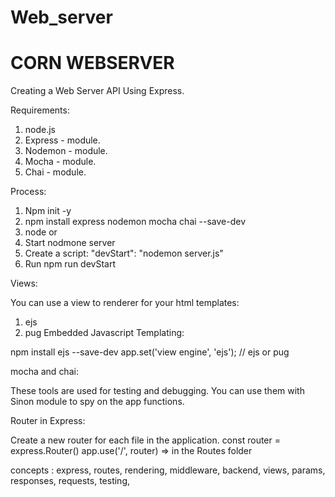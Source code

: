 # Web_server
# CORN WEBSERVER
Creating a Web Server API Using Express.

Requirements:

1. node.js
2. Express - module.
3. Nodemon - module.
4. Mocha - module.
5. Chai - module.

Process:

1. Npm init -y
2. npm install express nodemon mocha chai --save-dev
3. node <filename> or
4. Start nodmone server
5. Create a script:
    "devStart": "nodemon server.js"
6. Run npm run devStart


Views:

You can use a view to renderer for your html templates:
1. ejs
2. pug
Embedded Javascript Templating:

npm install ejs --save-dev
app.set('view engine', 'ejs'); // ejs or pug


mocha and chai:

These tools are used for testing and debugging.
You can use them with Sinon module to spy on the app functions.


Router in Express:

Create a new router for each file in the application.
const router = express.Router()
app.use('/', router)
=> in the Routes folder


concepts : express, routes, rendering, middleware, backend, views, params, responses, requests, testing, 
